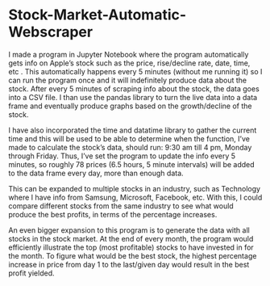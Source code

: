 # Stock-Market-Automatic-Webscraper
I made a program in Jupyter Notebook where the program automatically gets info on Apple’s stock such as the price, rise/decline rate, date, time, etc . 
This automatically happens every 5 minutes (without me running it) so I can run the program once and it will indefinitely produce data about the stock. 
After every 5 minutes of scraping info about the stock, the data goes into a CSV file. I than use the pandas library to turn the live data into a data frame 
and eventually produce graphs based on the growth/decline of the stock. 

I have also incorporated the time and datatime library to gather the current time and this will be used to be able to determine when the function, 
I’ve made to calculate the stock’s data, should run: 9:30 am till 4 pm, Monday through Friday. Thus, I’ve set the program to update the info every 5 minutes, 
so roughly 78 prices (6.5 hours, 5 minute intervals) will be added to the data frame every day, more than enough data. 

This can be expanded to multiple stocks in an industry, such as Technology where I have info from Samsung, Microsoft, Facebook, etc. 
With this, I could compare different stocks from the same industry to see what would produce the best profits, in terms of the percentage increases. 

An even bigger expansion to this program is to generate the data with all stocks in the stock market. 
At the end of every month, the program would efficiently illustrate the top (most profitable) stocks to have invested in for the month. 
To figure what would be the best stock, the highest percentage increase in price from day 1 to the last/given day would result in the best profit yielded.
